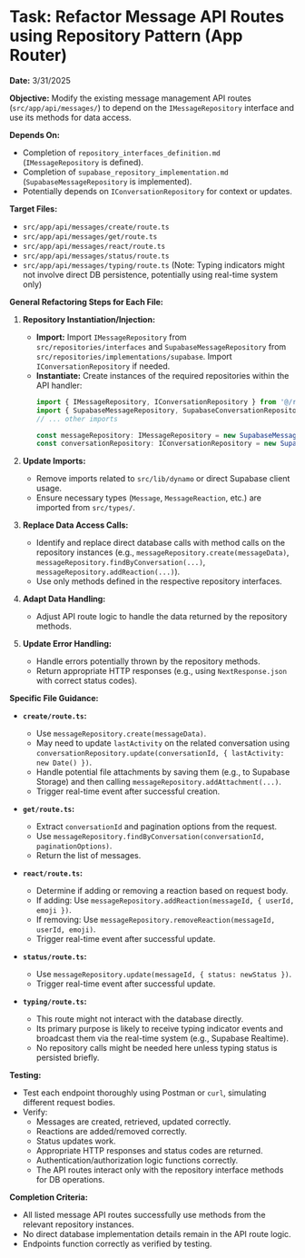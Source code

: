 # Task: Refactor Message API Routes using Repository Pattern (App Router)

**Date:** 3/31/2025

**Objective:** Modify the existing message management API routes (`src/app/api/messages/`) to depend on the `IMessageRepository` interface and use its methods for data access.

**Depends On:**
*   Completion of `repository_interfaces_definition.md` (`IMessageRepository` is defined).
*   Completion of `supabase_repository_implementation.md` (`SupabaseMessageRepository` is implemented).
*   Potentially depends on `IConversationRepository` for context or updates.

**Target Files:**

*   `src/app/api/messages/create/route.ts`
*   `src/app/api/messages/get/route.ts`
*   `src/app/api/messages/react/route.ts`
*   `src/app/api/messages/status/route.ts`
*   `src/app/api/messages/typing/route.ts` (Note: Typing indicators might not involve direct DB persistence, potentially using real-time system only)

**General Refactoring Steps for Each File:**

1.  **Repository Instantiation/Injection:**
    *   **Import:** Import `IMessageRepository` from `src/repositories/interfaces` and `SupabaseMessageRepository` from `src/repositories/implementations/supabase`. Import `IConversationRepository` if needed.
    *   **Instantiate:** Create instances of the required repositories within the API handler:
        ```typescript
        import { IMessageRepository, IConversationRepository } from '@/repositories/interfaces';
        import { SupabaseMessageRepository, SupabaseConversationRepository } from '@/repositories/implementations/supabase';
        // ... other imports

        const messageRepository: IMessageRepository = new SupabaseMessageRepository();
        const conversationRepository: IConversationRepository = new SupabaseConversationRepository(); // If needed
        ```

2.  **Update Imports:**
    *   Remove imports related to `src/lib/dynamo` or direct Supabase client usage.
    *   Ensure necessary types (`Message`, `MessageReaction`, etc.) are imported from `src/types/`.

3.  **Replace Data Access Calls:**
    *   Identify and replace direct database calls with method calls on the repository instances (e.g., `messageRepository.create(messageData)`, `messageRepository.findByConversation(...)`, `messageRepository.addReaction(...)`).
    *   Use only methods defined in the respective repository interfaces.

4.  **Adapt Data Handling:**
    *   Adjust API route logic to handle the data returned by the repository methods.

5.  **Update Error Handling:**
    *   Handle errors potentially thrown by the repository methods.
    *   Return appropriate HTTP responses (e.g., using `NextResponse.json` with correct status codes).

**Specific File Guidance:**

*   **`create/route.ts`:**
    *   Use `messageRepository.create(messageData)`.
    *   May need to update `lastActivity` on the related conversation using `conversationRepository.update(conversationId, { lastActivity: new Date() })`.
    *   Handle potential file attachments by saving them (e.g., to Supabase Storage) and then calling `messageRepository.addAttachment(...)`.
    *   Trigger real-time event after successful creation.

*   **`get/route.ts`:**
    *   Extract `conversationId` and pagination options from the request.
    *   Use `messageRepository.findByConversation(conversationId, paginationOptions)`.
    *   Return the list of messages.

*   **`react/route.ts`:**
    *   Determine if adding or removing a reaction based on request body.
    *   If adding: Use `messageRepository.addReaction(messageId, { userId, emoji })`.
    *   If removing: Use `messageRepository.removeReaction(messageId, userId, emoji)`.
    *   Trigger real-time event after successful update.

*   **`status/route.ts`:**
    *   Use `messageRepository.update(messageId, { status: newStatus })`.
    *   Trigger real-time event after successful update.

*   **`typing/route.ts`:**
    *   This route might not interact with the database directly.
    *   Its primary purpose is likely to receive typing indicator events and broadcast them via the real-time system (e.g., Supabase Realtime).
    *   No repository calls might be needed here unless typing status is persisted briefly.

**Testing:**

*   Test each endpoint thoroughly using Postman or `curl`, simulating different request bodies.
*   Verify:
    *   Messages are created, retrieved, updated correctly.
    *   Reactions are added/removed correctly.
    *   Status updates work.
    *   Appropriate HTTP responses and status codes are returned.
    *   Authentication/authorization logic functions correctly.
    *   The API routes interact only with the repository interface methods for DB operations.

**Completion Criteria:**
*   All listed message API routes successfully use methods from the relevant repository instances.
*   No direct database implementation details remain in the API route logic.
*   Endpoints function correctly as verified by testing.